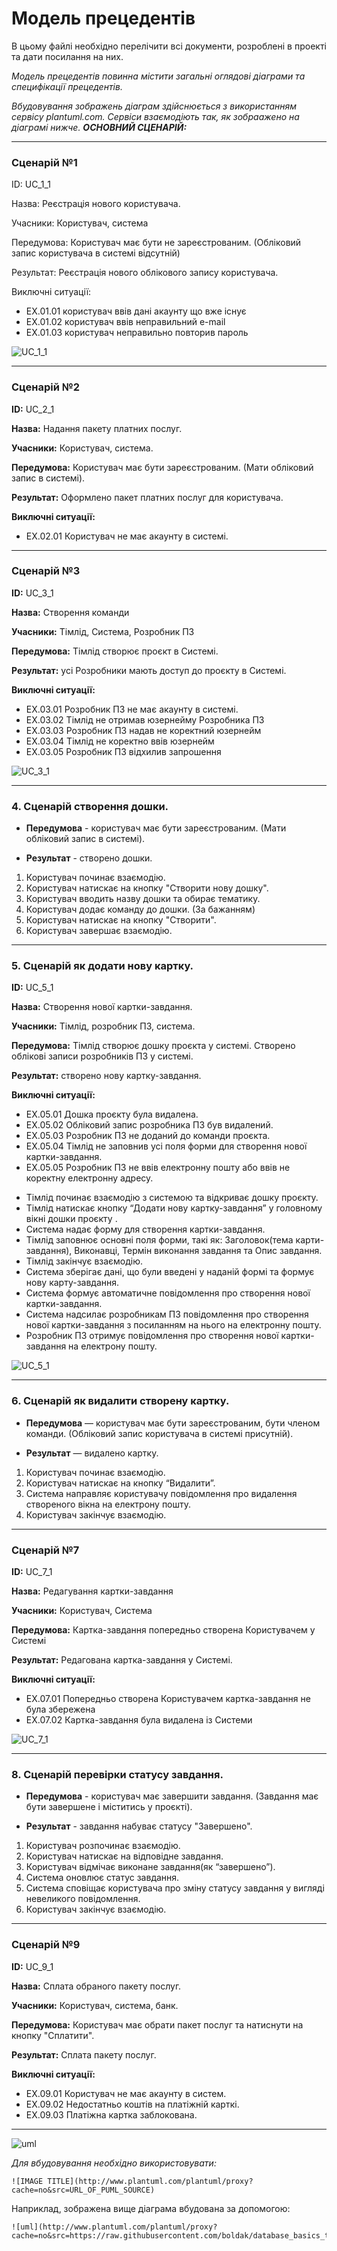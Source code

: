 # Модель прецедентів

В цьому файлі необхідно перелічити всі документи, розроблені в проекті та дати посилання на них.

*Модель прецедентів повинна містити загальні оглядові діаграми та специфікації прецедентів.*

*Вбудовування зображень діаграм здійснюється з використанням сервісу plantuml.com. Сервіси взаємодіють так, як зобраажено на діаграмі нижче.*
***ОСНОВНИЙ СЦЕНАРІЙ:***

***
### Сценарій №1 

ID: UC_1_1

Назва: Реєстрація нового користувача.

Учасники: Користувач, система

Передумова: Користувач має бути не зареєстрованим. (Обліковий запис користувача в системі відсутній)

Результат: Реєстрація нового облікового запису користувача.

Виключні ситуації:
- EX.01.01 користувач ввів дані акаунту що вже існує
- EX.01.02 користувач ввів неправильний e-mail
- EX.01.03 користувач неправильно повторив пароль

![UC_1_1](http://www.plantuml.com/plantuml/png/hLKrbXmn5Cpx538pHsQ-WqCpCqHcPcQsKwFSkyCy9wX_8vT-wsc7cOLLzR6ZBUVExpbx_iA9uv7Xwn8-e2pNa9NhSaDk8eQLkvUubRpqR9YjC_ZC_HlkDF8SlJ8emHgEIoYZWhpSDFMVU0jBo9IyKj1h7bQloTDwORrd_fwm8eKYxAKM5amhljnIUKK2Dq9oxuwyaRVh1p62W5H4UMNkbEG9ONLIGChCFh3in9uZnsVtr_ILx5I0cBpNvAdJTXTPmzbrWjxadEWn3qppMq8MEPDWhmye9q-TFs3E7Zbq-BoPS_3W7hx2reQzcmm-KLIQihB4AJTjxTorVDNobQiwhAqEQmTExbU6iLqYRr1S84zfZw5jmH_ondkf5qf3l6Ppmt9CL7dahmvvdHlavegyeHMFJ2FYw25pSqmhV3Aov5Pu3YdapOn4RcU2A6JxY_8OoBhZFM4wk6Ry35apMZPqgEl6afwjSOgTD-KU3_5WfsfyCa18ldCrTbeqtCeHQwrmy8_UU4FYi9JHx21KGq1kmDAJxXmPageZZ3pYhSvD0ZaDQOWj2TfS0RkyGtuswdwHf8m3vPM29bCd94feI2ngSYM54fcV6hrUxkYvmAKDrJUEfOQO38Vw8UaeX0ybygPZHvoK8LJ1gSzpb3GFQDLjsZJDOMjlkEbv1tked3gzFegsC4NTOoZw3m00)

***

### Сценарій №2

**ID:** UC_2_1

**Назва:** Надання пакету платних послуг.

**Учасники:** Користувач, система.

**Передумова:** Користувач має бути зареєстрованим. (Мати обліковий запис в системі).

**Результат:** Оформлено пакет платних послуг для користувача.

**Виключні ситуації:**

- EX.02.01 Користувач не має акаунту в системі.

***
### Сценарій №3

**ID:** UC_3_1

**Назва:** Створення команди

**Учасники:** Тімлід, Система, Розробник ПЗ

**Передумова:** Тімлід створює проєкт в Системі.

**Результат:** усі Розробники мають доступ до проєкту в Системі. 

**Виключні ситуації:**

- EX.03.01  Розробник ПЗ не має акаунту в системі.
- EX.03.02  Тімлід не отримав юзернейму Розробника ПЗ
- EX.03.03  Розробник ПЗ надав не коректний юзернейм
- EX.03.04  Тімлід не коректно ввів юзернейм
- EX.03.05  Розробник ПЗ відхилив запрошення

![UC_3_1](http://www.plantuml.com/plantuml/proxy?cache=no&src=https://raw.githubusercontent.com/IKerrigan/Project_management_system/master/src/uml/UC_3_1)

***

### 4. Сценарій створення дошки.

* **Передумова** - користувач має бути зареєстрованим. (Мати обліковий запис в системі).

* **Результат** - створено дошки.

1) Користувач починає взаємодію. 
2) Користувач натискає на кнопку "Створити нову дошку".
3) Користувач вводить назву дошки та обирає тематику.
4) Користувач додає команду до дошки. (За бажанням)
5) Користувач натискає на кнопку "Створити".
6) Користувач завершає взаємодію.

***

### 5. Сценарій як додати нову картку.

**ID:** UC_5_1

**Назва:** Створення нової картки-завдання.

**Учасники:** Тімлід, розробник ПЗ, система.

**Передумова:** Тімлід створює дошку проєкта у системі. Створено облікові записи розробників ПЗ у системі.

**Результат:** створено нову картку-завдання.  

**Виключні ситуації:**

- EX.05.01  Дошка проєкту була видалена.
- EX.05.02  Обліковий запис розробника ПЗ був видалений.
- EX.05.03  Розробник ПЗ не доданий до команди проєкта.
- EX.05.04  Тімлід не заповнив усі поля форми для створення нової картки-завдання.
- EX.05.05  Розробник ПЗ не ввів електронну пошту або ввів не коректну електронну адресу.

* Тімлід починає взаємодію з системою та відкриває дошку проєкту. 
* Тімлід натискає кнопку “Додати нову картку-завдання” у головному вікні дошки проєкту .
* Система надає форму для створення картки-завдання.
* Тімлід заповнює основні поля форми, такі як: Заголовок(тема карти-завдання), Виконавці, Термін виконання завдання та Опис завдання. 
* Тімлід закінчує взаємодію.
* Система зберігає дані, що були введені у наданій формі та формує нову карту-завдання.
* Система формує автоматичне повідомлення про створення нової картки-завдання.
* Система надсилає розробникам ПЗ повідомлення про створення нової картки-завдання з посиланням на нього на електронну пошту. 
* Розробник ПЗ отримує повідомлення про створення нової картки-завдання на електрону пошту.


![UC_5_1](http://www.plantuml.com/plantuml/png/jLH5jXj13Dp_KoZCpCnto3BC76SLCeIPcIzWd7XCuokKhl1F4jNhUMt6zsCMj5Ggg_eM_kW7r56ppzAj6OaVrnD7hoMyjLtQimHDHFeG8Hh8wJj10MN-i7Y4adxG5uAoQ0gXfZIDW7xpsS-SvR82gff4Y88xNhBm8tDbhB3v8trdHbepEtp_IvSJ9-NQsTDd4hBWrAcZzl2XdSTs2xuXmb_K4B9yH-ZGuTLhDwrUkyuxJruw8ImtS3REb2PqL1syghaY6va0PvFVy8vJkYG1GmKYPtBIV9QrYdIWm2IBD_JbRFAxCATeoJKU08_LpKMyRA0VF0q8-z9m2x_R-CpTQiFV6H5EOCM8NUzPcQJhLB81Nmhph3-zWGFN1XrX3tJNl7D9P21tFDnq0-eBSXTfob7aHhGOKNXS25SArm9LY-fBLAtWHpDRH4MeBlMJUQIzE9Uj5Bn1Q1aH6Wpf0_rWlZy8sCZWDRYdFY6UlRjClAG_q2IbFU4vtCZr_PmR-gzf9_r3sQzoKdsecRwwd7YLoiYJG2jQZBLAAiYiFaOao6k6Gx9L0O550qP5CtuBQQFIsiGFZc9l4sYFYgYX_qVznluizsMW4oVtAatfndV4GyCMkBLsznf3DQyif-E-ckF4T7qSAR_XCkSjYveJk_L2cP_8Mp1aOTG5F_5n6eY-iuoDbjS-EyMWOYynD430-WmHjHtR0N7mZYC4C3VZZZ-Qozj_W_tdWsJrgvin8LiTWlX1U0ZT1lJdiPEj2OUxdhXyPSVCNWDsu-A5Vm00)

***

### 6. Сценарій як видалити створену картку.

* **Передумова** — користувач має бути зареєстрованим, бути членом команди. (Обліковий запис користувача в системі присутній).

* **Результат** — видалено картку.

1) Користувач починає взаємодію.
2) Користувач натискає на кнопку “Видалити”.
3) Система направляє користувачу повідомлення про видалення створеного вікна на 	електрону пошту.
4) Користувач закінчує взаємодію.

***

### Сценарій №7

**ID:** UC_7_1

**Назва:** Редагування картки-завдання

**Учасники:** Користувач, Система

**Передумова:** Картка-завдання попередньо створена Користувачем у Системі

**Результат:** Редагована картка-завдання у Системі. 

**Виключні ситуації:**

- EX.07.01  Попередньо створена Користувачем картка-завдання не була збережена
- EX.07.02  Картка-завдання була видалена із Системи

![UC_7_1](http://www.plantuml.com/plantuml/proxy?cache=no&src=https://raw.githubusercontent.com/IKerrigan/Project_management_system/master/src/uml/UC_7_1)

***

### 8. Сценарій перевірки статусу завдання.

* **Передумова** - користувач має завершити завдання. (Завдання має бути завершене і міститись у проєкті).

* **Результат** - завдання набуває статусу "Завершено". 

1) Користувач розпочинає взаємодію.
2) Користувач натискає на відповідне завдання.
3) Користувач відмічає виконане завдання(як “завершено”).
4) Система оновлює статус завдання.
5) Система сповіщає користувача про зміну статусу завдання у вигляді невеликого повідомлення.
6) Користувач закінчує взаємодію.

***

### Сценарій №9

**ID:** UC_9_1

**Назва:** Сплата обраного пакету послуг.

**Учасники:** Користувач, система, банк.

**Передумова:** Користувач має обрати пакет послуг та натиснути на кнопку "Сплатити".

**Результат:** Сплата пакету послуг.

**Виключні ситуації:**

- EX.09.01 Користувач не має акаунту в систем.
- EX.09.02 Недостатньо коштів на платіжній карткі.
- EX.09.03 Платіжна картка заблокована.

***

![uml](http://www.plantuml.com/plantuml/proxy?cache=no&src=https://raw.githubusercontent.com/boldak/database_basics_template/master/src/uml/example.puml)

*Для вбудовування необхідно використовувати:*
```
![IMAGE TITLE](http://www.plantuml.com/plantuml/proxy?cache=no&src=URL_OF_PUML_SOURCE)
```
Наприклад, зображена вище діаграма вбудована за допомогою:
```
![uml](http://www.plantuml.com/plantuml/proxy?cache=no&src=https://raw.githubusercontent.com/boldak/database_basics_template/master/src/uml/example.puml)
```
